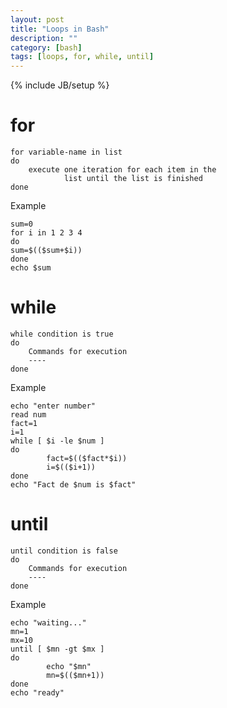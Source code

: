 ```yaml
---
layout: post
title: "Loops in Bash"
description: ""
category: [bash]
tags: [loops, for, while, until]
---
```

{% include JB/setup %}


# for

    for variable-name in list
    do
        execute one iteration for each item in the
                list until the list is finished
    done

Example

    sum=0
    for i in 1 2 3 4
    do
    sum=$(($sum+$i))
    done
    echo $sum


# while

    while condition is true
    do
        Commands for execution
        ----
    done

Example

    echo "enter number"
    read num
    fact=1
    i=1
    while [ $i -le $num ]
    do
            fact=$(($fact*$i))
            i=$(($i+1))
    done
    echo "Fact de $num is $fact"

# until

    until condition is false
    do
        Commands for execution
        ----
    done

Example

    echo "waiting..."
    mn=1
    mx=10
    until [ $mn -gt $mx ]
    do
            echo "$mn"
            mn=$(($mn+1))
    done
    echo "ready"
